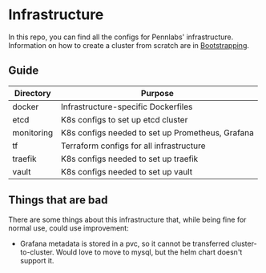 # Infrastructure

In this repo, you can find all the configs for Pennlabs' infrastructure. Information on how to create a cluster from scratch are in [Bootstrapping](/BOOTSTRAPPING.md).

## Guide

| Directory  | Purpose                                          |
|------------|--------------------------------------------------|
| docker     | Infrastructure-specific Dockerfiles              |
| etcd       | K8s configs to set up etcd cluster               |
| monitoring | K8s configs needed to set up Prometheus, Grafana |
| tf         | Terraform configs for all infrastructure         |
| traefik    | K8s configs needed to set up traefik             |
| vault      | K8s configs needed to set up vault               |

## Things that are bad

There are some things about this infrastructure that, while being fine for normal use, could use improvement:

- Grafana metadata is stored in a pvc, so it cannot be transferred cluster-to-cluster. Would love to move to mysql, but the helm chart doesn't support it.
